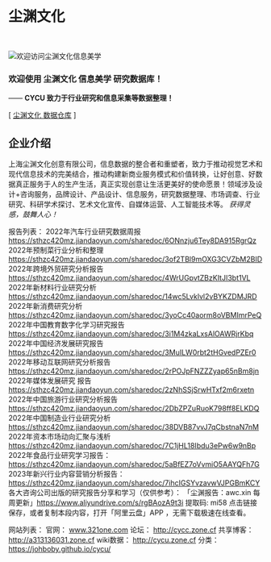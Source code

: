 # 尘渊文化

<br>

![欢迎访问尘渊文化信息美学]( "欢迎访问CYCU")  

### 欢迎使用 尘渊文化 信息美学 研究数据库！
—— **CYCU 致力于行业研究和信息采集等数据整理！**  

[ [尘渊文化 数据仓库](https://www.321one.comc/) ]

## 企业介绍
上海尘渊文化创意有限公司，信息数据的整合者和重塑者，致力于推动视觉艺术和现代信息技术的完美结合，推动构建新商业服务模式和价值转换，让好创意、好数据真正服务于人的生产生活，真正实现创意让生活更美好的使命愿景！领域涉及设计+咨询服务，品牌设计、产品设计、信息服务，研究数据整理、市场调查、行业研究、科研学术探讨、艺术文化宣传、自媒体运营、人工智能技术等。
*获得灵感，鼓舞人心！*

报告列表：
2022年汽车行业研究数据周报
https://sthzc420mz.jiandaoyun.com/sharedoc/6ONnzju6Tey8DA915RgrQz
2022年预制菜行业分析和整理
https://sthzc420mz.jiandaoyun.com/sharedoc/3of2TBl9mOXG3CVZbM2BID
2022年跨境外贸研究分析报告
https://sthzc420mz.jiandaoyun.com/sharedoc/4WrUGpvtZBzKItJI3bt1VL
2022年新材料行业研究分析
https://sthzc420mz.jiandaoyun.com/sharedoc/14wc5Lvklvl2vBYKZDMJRD
2022年新消费研究分析
https://sthzc420mz.jiandaoyun.com/sharedoc/3yoCc40aorm8oVBMImrPeQ
2022年中国教育数字化学习研究报告
https://sthzc420mz.jiandaoyun.com/sharedoc/3i1M4zkaLxsAlOAWRjrKbq
2022年中国经济发展研究报告
https://sthzc420mz.jiandaoyun.com/sharedoc/3MuILW0rbt2tHGvedPZEr0
2022年移动互联网研究分析报告
https://sthzc420mz.jiandaoyun.com/sharedoc/2rPOJpFNZZZyap65nBm8jn
2022年媒体发展研究 报告
https://sthzc420mz.jiandaoyun.com/sharedoc/2zNhSSjSrwHTxf2m6rxetn
2022年中国旅游行业研究分析报告
https://sthzc420mz.jiandaoyun.com/sharedoc/2DbZPZuRuoK798ff8ELKDQ
2022年中国制造业行业研究分析
https://sthzc420mz.jiandaoyun.com/sharedoc/38DVB87vvJ7qCbstnaN7nM
2022年资本市场动向汇聚与浅析
https://sthzc420mz.jiandaoyun.com/sharedoc/7C1jHL18Ibdu3ePw6w9nBp
2022年食品行业研究学习报告：
https://sthzc420mz.jiandaoyun.com/sharedoc/5aBfEZ7oVvmiO5AAYQFh7G
2023年新兴行业内容营销分析报告：
https://sthzc420mz.jiandaoyun.com/sharedoc/7ihcIGSYvzavwVJPGBmKCY
各大咨询公司出版的研究报告分享和学习（仅供参考）：
「尘渊报告：awc.xin 每周更新」https://www.aliyundrive.com/s/rgBAozA9t3i 提取码: mi58
点击链接保存，或者复制本段内容，打开「阿里云盘」APP ，无需下载极速在线查看。



网站列表：
官网：
www.321one.com
论坛：
http://cycc.zone.cf
共享博客：
 http://a313136031.zone.cf
wiki数据：
http://cycu.zone.cf
分类：
https://johboby.github.io/cycu/

